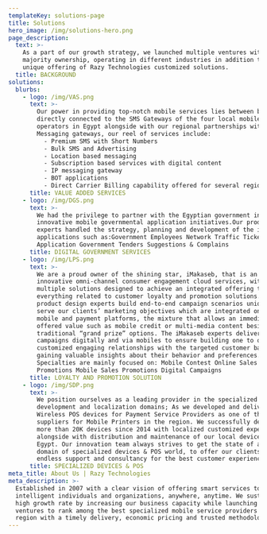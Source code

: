 ```yaml
---
templateKey: solutions-page
title: Solutions
hero_image: /img/solutions-hero.png
page_description:
  text: >-
    As a part of our growth strategy, we launched multiple ventures with a
    majority ownership, operating in different industries in addition to the
    unique offering of Razy Technologies customized solutions.
  title: BACKGROUND
solutions:
  blurbs:
    - logo: /img/VAS.png
      text: >-
        Our power in providing top-notch mobile services lies between being
        directly connected to the SMS Gateways of the four local mobile
        operators in Egypt alongside with our regional partnerships with Global
        Messaging gateways, our reel of services include:
          - Premium SMS with Short Numbers
          - Bulk SMS and Advertising
          - Location based messaging
          - Subscription based services with digital content
          - IP messaging gateway
          - BOT applications
          - Direct Carrier Billing capability offered for several regional partners
      title: VALUE ADDED SERVICES
    - logo: /img/DGS.png
      text: >-
        We had the privilege to partner with the Egyptian government in
        innovative mobile governmental application initiatives.Our product
        experts handled the strategy, planning and development of the initiative
        applications such as:Government Employees Network Traffic Tickets
        Application Government Tenders Suggestions & Complains
      title: DIGITAL GOVERNMENT SERVICES
    - logo: /img/LPS.png
      text: >-
        We are a proud owner of the shining star, iMakaseb, that is an
        innovative omni-channel consumer engagement cloud services, with
        multiple solutions designed to achieve an integrated offering to
        everything related to customer loyalty and promotion solutions. Our
        product design experts build end-to-end campaign scenarios uniquely to
        serve our clients’ marketing objectives which are integrated online with
        mobile and payment platforms, the mixture that allows an immediate
        offered value such as mobile credit or multi-media content besides
        traditional “grand prize” options. The iMakaseb experts deliver
        campaigns digitally and via mobiles to ensure building one to one
        customized engaging relationships with the targeted customer base while
        gaining valuable insights about their behavior and preferences. iMakaseb
        Specialties are mainly focused on: Mobile Contest Online Sales
        Promotions Mobile Sales Promotions Digital Campaigns   
      title: LOYALTY AND PROMOTION SOLUTION
    - logo: /img/SDP.png
      text: >-
        We position ourselves as a leading provider in the specialized devices
        development and localization domains; As we developed and delivered
        Wireless POS devices for Payment Service Providers as one of the main
        suppliers for Mobile Printers in the region. We successfully delivered
        more than 20K devices since 2014 with localized customized experience
        alongside with distribution and maintenance of our local devices in
        Egypt. Our innovation team always strives to get the state of art in the
        domain of specialized devices & POS world, to offer our clients an
        endless support and consultancy for the best customer experience.
      title: SPECIALIZED DEVICES & POS
meta_title: About Us | Razy Technologies
meta_description: >-
  Established in 2007 with a clear vision of offering smart services to serve
  intelligent individuals and organizations, anywhere, anytime. We sustained a
  high growth rate by increasing our business capacity while launching new
  ventures to rank among the best specialized mobile service providers in the
  region with a timely delivery, economic pricing and trusted methodologies.
---
```


